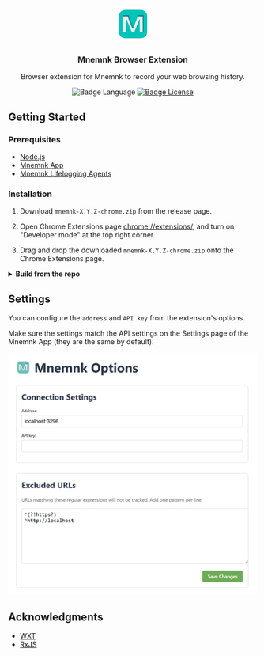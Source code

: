 <div align="center">
  <a href="https://github.com/mnemnk/mnemnk-browser-extension">
    <img src="https://github.com/mnemnk/mnemnk-browser-extension/blob/main/docs/assets/Logo.png?raw=true" alt="Logo" width="71" height="71">
  </a>

  <h3 align="center">Mnemnk Browser Extension</h3>

  <p align="center">
    Browser extension for Mnemnk to record your web browsing history.
  </p>

![Badge Language] 
[![Badge License]][License]
</div>

## Getting Started

### Prerequisites

* [Node.js](https://nodejs.org/)
* [Mnemnk App](https://github.com/mnemnk/mnemnk-app)
* [Mnemnk Lifelogging Agents](https://github.com/mnemnk/mnemnk-lifelogging-agents)

### Installation

1. Download `mnemnk-X.Y.Z-chrome.zip` from the release page.

2. Open Chrome Extensions page [chrome://extensions/](chrome://extensions/), and turn on "Developer mode" at the top right corner.

3. Drag and drop the downloaded `mnemnk-X.Y.Z-chrome.zip` onto the Chrome Extensions page.

<details>
  <summary><strong>Build from the repo</strong></summary>

1. Clone the repo

   ```shell
   git clone https://github.com/mnemnk/mnemnk-browser-extension.git
   cd mnemnk-browser-extension
   ```

2. Build and generate a zip

   ```shell
   npm install
   npm run build
   npm run zip
   ```

3. After completing the build process, open `.output/chrome-mv3/`. You can find the generated `mnemnk-X.Y.Z-chrome.zip` file here.

</details>

## Settings

You can configure the `address` and `API key` from the extension's options.

Make sure the settings match the API settings on the Settings page of the Mnemnk App (they are the same by default).

![](/docs/assets/options.png)

## Acknowledgments

* [WXT](https://wxt.dev/)
* [RxJS](https://rxjs.dev/)

<!----------------------------------------------------------------------------->

[License]: LICENSE

<!----------------------------------{ Badges }--------------------------------->

[Badge Language]: https://img.shields.io/github/languages/top/mnemnk/mnemnk-browser-extension
[Badge License]: https://img.shields.io/github/license/mnemnk/mnemnk-browser-extension
